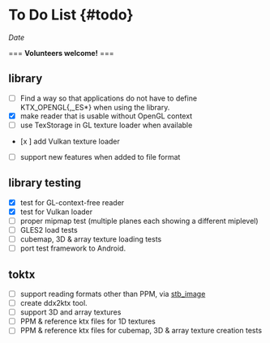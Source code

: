 To Do List                     {#todo}
=======

$Date$

=== **Volunteers welcome!** ===

library
-------

- [ ] Find a way so that applications do not have to define KTX_OPENGL{,_ES*} when
      using the library.
- [x] make reader that is usable without OpenGL context
- [ ] use TexStorage in GL texture loader when available
- [x ] add Vulkan texture loader
- [ ] support new features when added to file format

library testing
---------------

- [x] test for GL-context-free reader
- [x] test for Vulkan loader
- [ ] proper mipmap test (multiple planes each showing a different miplevel)
- [ ] GLES2 load tests
- [ ] cubemap, 3D & array texture loading tests
- [ ] port test framework to Android.

toktx
-----

- [ ] support reading formats other than PPM, via [stb_image](https://github.com/nothings/stb/blob/master/stb_image.h)
- [ ] create ddx2ktx tool.
- [ ] support 3D and array textures
- [ ] PPM & reference ktx files for 1D textures
- [ ] PPM & reference ktx files for cubemap, 3D & array texture creation tests
